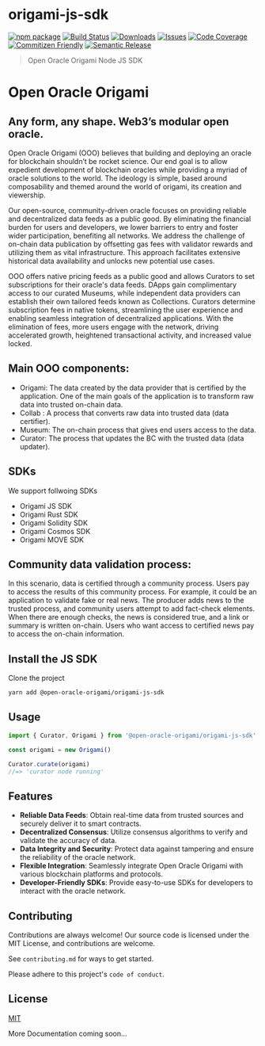 # origami-js-sdk

[![npm package][npm-img]][npm-url]
[![Build Status][build-img]][build-url]
[![Downloads][downloads-img]][downloads-url]
[![Issues][issues-img]][issues-url]
[![Code Coverage][codecov-img]][codecov-url]
[![Commitizen Friendly][commitizen-img]][commitizen-url]
[![Semantic Release][semantic-release-img]][semantic-release-url]

> Open Oracle Origami Node JS SDK

# Open Oracle Origami 
## Any form, any shape. Web3’s modular open oracle.
 Open Oracle Origami (OOO) believes that building and deploying an oracle for blockchain shouldn’t be rocket science. Our end goal is to allow expedient development of blockchain oracles while providing a myriad of oracle solutions to the world. The ideology is simple, based around composability and themed around the world of origami, its creation and viewership. 

 Our open-source, community-driven oracle focuses on providing reliable and decentralized data feeds as a public good. By eliminating the financial burden for users and developers, we lower barriers to entry and foster wider participation, benefiting all networks. We address the challenge of on-chain data publication by offsetting gas fees with validator rewards and utilizing them as vital infrastructure. This approach facilitates extensive historical data availability and unlocks new potential use cases.

OOO offers native pricing feeds as a public good and allows Curators to set subscriptions for their oracle's data feeds. DApps gain complimentary access to our curated Museums, while independent data providers can establish their own tailored feeds known as Collections. Curators determine subscription fees in native tokens, streamlining the user experience and enabling seamless integration of decentralized applications. With the elimination of fees, more users engage with the network, driving accelerated growth, heightened transactional activity, and increased value locked.

## Main OOO components:
* Origami: The data created by the data provider that is certified by the application. One of the main goals of the application is to transform raw data into trusted on-chain data.
* Collab : A process that converts raw data into trusted data (data certifier).
* Museum: The on-chain process that gives end users access to the data.
* Curator: The process that updates the BC with the trusted data (data updater).



## SDKs

We support follwoing SDKs 
- Origami JS SDK
- Origami Rust SDK
- Origami Solidity SDK
- Origami Cosmos SDK
- Origami MOVE SDK 



## Community data validation process:
In this scenario, data is certified through a community process. Users pay to access the results of this community process. For example, it could be an application to validate fake or real news. The producer adds news to the trusted process, and community users attempt to add fact-check elements. When there are enough checks, the news is considered true, and a link or summary is written on-chain.
Users who want access to certified news pay to access the on-chain information.


## Install the JS SDK

Clone the project


```bash
yarn add @open-oracle-origami/origami-js-sdk
```

## Usage

```ts
import { Curator, Origami } from '@open-oracle-origami/origami-js-sdk'

const origami = new Origami()

Curator.curate(origami)
//=> 'curator node running'
```

## Features

- **Reliable Data Feeds**: Obtain real-time data from trusted sources and securely deliver it to smart contracts.
- **Decentralized Consensus**: Utilize consensus algorithms to verify and validate the accuracy of data.
- **Data Integrity and Security**: Protect data against tampering and ensure the reliability of the oracle network.
- **Flexible Integration**: Seamlessly integrate Open Oracle Origami with various blockchain platforms and protocols.
- **Developer-Friendly SDKs**: Provide easy-to-use SDKs for developers to interact with the oracle network.


## Contributing

Contributions are always welcome! Our source code is licensed under the MIT License, and contributions are welcome.

See `contributing.md` for ways to get started.

Please adhere to this project's `code of conduct`.


## License

[MIT](https://choosealicense.com/licenses/mit/)




More Documentation coming soon...

[build-img]:https://github.com/OpenOracleOrigami/origami-js-sdk/actions/workflows/release.yml/badge.svg
[build-url]:https://github.com/OpenOracleOrigami/origami-js-sdk/actions/workflows/release.yml
[downloads-img]:https://img.shields.io/npm/dt/typescript-npm-package-template
[downloads-url]:https://www.npmtrends.com/typescript-npm-package-template
[npm-img]:https://img.shields.io/npm/v/typescript-npm-package-template
[npm-url]:https://www.npmjs.com/package/typescript-npm-package-template
[issues-img]:https://img.shields.io/github/issues/ryansonshine/typescript-npm-package-template
[issues-url]:https://github.com/OpenOracleOrigami/origami-js-sdk/issues
[codecov-img]:https://codecov.io/gh/OpenOracleOrigami/origami-js-sdk/branch/main/graph/badge.svg
[codecov-url]:https://codecov.io/gh/OpenOracleOrigami/origami-js-sdk
[semantic-release-img]:https://img.shields.io/badge/%20%20%F0%9F%93%A6%F0%9F%9A%80-semantic--release-e10079.svg
[semantic-release-url]:https://github.com/semantic-release/semantic-release
[commitizen-img]:https://img.shields.io/badge/commitizen-friendly-brightgreen.svg
[commitizen-url]:http://commitizen.github.io/cz-cli/

